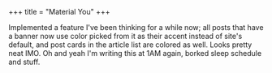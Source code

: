+++
title = "Material You"
+++

Implemented a feature I've been thinking for a while now; all posts that have a banner now use color picked from it as their accent instead of site's default, and post cards in the article list are colored as well. Looks pretty neat IMO. Oh and yeah I'm writing this at 1AM again, borked sleep schedule and stuff.
